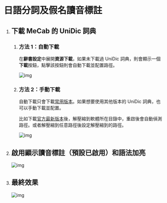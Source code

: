 # 日語分詞及假名讀音標註

1. ## 下載 MeCab 的 UniDic 詞典

    1. ### 方法 1：自動下載

        在**辭書設定**中展開**資源下載**，如果未下載過 UniDic 詞典，則會顯示一個**下載**按鈕，點擊該按鈕則會自動下載並配置路徑。

        ![img](https://image.lunatranslator.org/zh/unidic.png)

    1. ### 方法 2：手動下載

        自動下載只會下載[常用版本](https://clrd.ninjal.ac.jp/unidic_archive/cwj/2.1.2/unidic-mecab-2.1.2_bin.zip)。如果想要使用其他版本的 UniDic 詞典，也可以手動下載並配置。

        比如下載[官方最新版本](https://clrd.ninjal.ac.jp/unidic/)後，解壓縮到軟體所在目錄中，重啟後會自動偵測路徑。或者解壓縮到任意路徑後設定解壓縮到的路徑。

        ![img](https://image.lunatranslator.org/zh/mecab.png)

1. ## 啟用**顯示讀音標註**（預設已啟用）和**語法加亮**

    ![img](https://image.lunatranslator.org/zh/fenci.png)

1. ## 最終效果

    ![img](https://image.lunatranslator.org/zh/mecabresult.png)